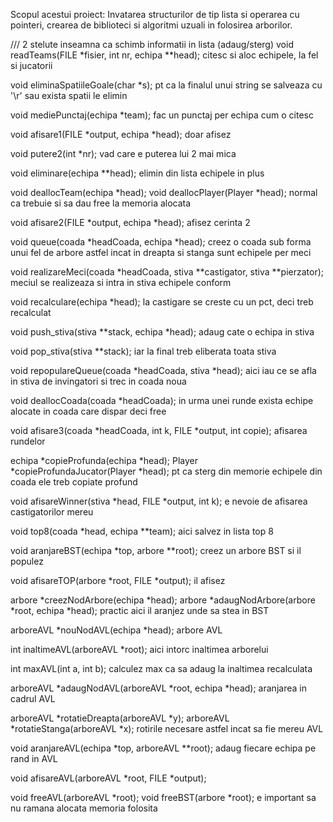 Scopul acestui proiect: Invatarea structurilor de tip lista si operarea cu pointeri, crearea de biblioteci si algoritmi uzuali in folosirea arborilor.


/// 2 stelute inseamna ca schimb informatii in lista (adaug/sterg)
void readTeams(FILE *fisier, int nr, echipa **head);
    citesc si aloc echipele, la fel si jucatorii

void eliminaSpatiileGoale(char *s);
    pt ca la finalul unui string se salveaza cu '\r' sau exista spatii le elimin

void mediePunctaj(echipa *team);
    fac un punctaj per echipa cum o citesc

void afisare1(FILE *output, echipa *head);
    doar afisez

void putere2(int *nr);
    vad care e puterea lui 2 mai mica

void eliminare(echipa **head);
    elimin din lista echipele in plus

void deallocTeam(echipa *head);
void deallocPlayer(Player *head);
    normal ca trebuie si sa dau free la memoria alocata

void afisare2(FILE *output, echipa *head);
    afisez cerinta 2

void queue(coada *headCoada, echipa *head); 
    creez o coada sub forma unui fel de arbore astfel incat in dreapta si stanga sunt echipele per meci

void realizareMeci(coada *headCoada, stiva **castigator, stiva **pierzator);
    meciul se realizeaza si intra in stiva echipele conform

void recalculare(echipa *head);
    la castigare se creste cu un pct, deci treb recalculat

void push_stiva(stiva **stack, echipa *head);
    adaug cate o echipa in stiva

void pop_stiva(stiva **stack);
    iar la final treb eliberata toata stiva

void repopulareQueue(coada *headCoada, stiva *head);
    aici iau ce se afla in stiva de invingatori si trec in coada noua

void deallocCoada(coada *headCoada);
    in urma unei runde exista echipe alocate in coada care dispar deci free

void afisare3(coada *headCoada, int k, FILE *output, int copie);
    afisarea rundelor

echipa *copieProfunda(echipa *head);
Player *copieProfundaJucator(Player *head);
    pt ca sterg din memorie echipele din coada ele treb copiate profund

void afisareWinner(stiva *head, FILE *output, int k);
    e nevoie de afisarea castigatorilor mereu

void top8(coada *head, echipa **team);
    aici salvez in lista top 8

void aranjareBST(echipa *top, arbore **root);
    creez un arbore BST si il populez

void afisareTOP(arbore *root, FILE *output);
    il afisez

arbore *creezNodArbore(echipa *head);
arbore *adaugNodArbore(arbore *root, echipa *head);
    practic aici il aranjez unde sa stea in BST

arboreAVL *nouNodAVL(echipa *head);
    arbore AVL

int inaltimeAVL(arboreAVL *root);
    aici intorc inaltimea arborelui

int maxAVL(int a, int b);
    calculez max ca sa adaug la inaltimea recalculata

arboreAVL *adaugNodAVL(arboreAVL *root, echipa *head);
    aranjarea in cadrul AVL

arboreAVL *rotatieDreapta(arboreAVL *y);
arboreAVL *rotatieStanga(arboreAVL *x);
    rotirile necesare astfel incat sa fie mereu AVL

void aranjareAVL(echipa *top, arboreAVL **root);
    adaug fiecare echipa pe rand in AVL

void afisareAVL(arboreAVL *root, FILE *output);

void freeAVL(arboreAVL *root);
void freeBST(arbore *root);
    e important sa nu ramana alocata memoria folosita
